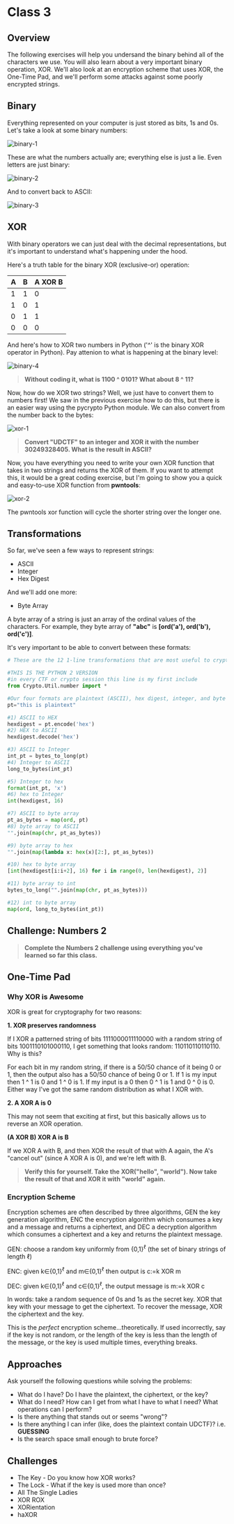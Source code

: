 # Class 3

## Overview
The following exercises will help you undersand the binary behind all of the characters we use. You will also learn about a very important binary operation, XOR. We'll also look at an encryption scheme that uses XOR, the One-Time Pad, and we'll perform some attacks against some poorly encrypted strings.


## Binary
Everything represented on your computer is just stored as bits, 1s and 0s. Let's take a look at some binary numbers:

![binary-1](images/binary-1.png)

These are what the numbers actually are; everything else is just a lie. Even letters are just binary:

![binary-2](images/binary-2.png)

And to convert back to ASCII:

![binary-3](images/binary-3.png)


## XOR
With binary operators we can just deal with the decimal representations, but it's important to understand what's happening under the hood.

Here's a truth table for the binary XOR (exclusive-or) operation:

| A     | B     | A XOR B |
| ----- | ----- | ------- |
| 1     | 1     | 0       |
| 1     | 0     | 1	  |
| 0     | 1     | 1	  |
| 0     | 0     | 0	  |

And here's how to XOR two numbers in Python ('^' is the binary XOR operator in Python). Pay attenion to what is happening at the binary level:

![binary-4](images/binary-4.png)

>**Without coding it, what is 1100 ^ 0101? What about 8 ^ 11?**

Now, how do we XOR two strings? Well, we just have to convert them to numbers first! We saw in the previous exercise how to do this, but there is an easier way using the pycrypto Python module. We can also convert from the number back to the bytes:

![xor-1](images/xor-1.png)

>**Convert "UDCTF" to an integer and XOR it with the number 30249328405. What is the result in ASCII?**

Now, you have everything you need to write your own XOR function that takes in two strings and returns the XOR of them. If you want to attempt this, it would be a great coding exercise, but I'm going to show you a quick and easy-to-use XOR function from **pwntools**:

![xor-2](images/xor-2.png)

The pwntools xor function will cycle the shorter string over the longer one.


## Transformations
So far, we've seen a few ways to represent strings:
* ASCII
* Integer
* Hex Digest

And we'll add one more:
* Byte Array

A byte array of a string is just an array of the ordinal values of the characters. For example, they byte array of **"abc"** is **[ord('a'), ord('b'), ord('c')]**.

It's very important to be able to convert between these formats:
```python
# These are the 12 1-line transformations that are most useful to crypto CTF problems

#THIS IS THE PYTHON 2 VERSION
#in every CTF or crypto session this line is my first include
from Crypto.Util.number import *

#Our four formats are plaintext (ASCII), hex digest, integer, and byte array
pt="this is plaintext"

#1) ASCII to HEX
hexdigest = pt.encode('hex')
#2) HEX to ASCII
hexdigest.decode('hex')

#3) ASCII to Integer
int_pt = bytes_to_long(pt)
#4) Integer to ASCII
long_to_bytes(int_pt)

#5) Integer to hex
format(int_pt, 'x')
#6) hex to Integer
int(hexdigest, 16)

#7) ASCII to byte array
pt_as_bytes = map(ord, pt)
#8) byte array to ASCII
"".join(map(chr, pt_as_bytes))

#9) byte array to hex
"".join(map(lambda x: hex(x)[2:], pt_as_bytes))

#10) hex to byte array
[int(hexdigest[i:i+2], 16) for i in range(0, len(hexdigest), 2)]

#11) byte array to int
bytes_to_long("".join(map(chr, pt_as_bytes)))

#12) int to byte array
map(ord, long_to_bytes(int_pt))
```


## Challenge: Numbers 2
>**Complete the Numbers 2 challenge using everything you've learned so far this class.**


## One-Time Pad

### Why XOR is Awesome
XOR is great for cryptography for two reasons:

**1. XOR preserves randomness**

If I XOR a patterned string of bits 1111000011110000 with a random string of bits 1001110101000110, I get something that looks random: 110110110110110. Why is this?

For each bit in my random string, if there is a 50/50 chance of it being 0 or 1, then the output also has a 50/50 chance of being 0 or 1. If 1 is my input then 1 ^ 1 is 0 and 1 ^ 0 is 1. If my input is a 0 then 0 ^ 1 is 1 and 0 ^ 0 is 0. Either way I've got the same random distribution as what I XOR with.

**2. A XOR A is 0**

This may not seem that exciting at first, but this basically allows us to reverse an XOR operation.

**(A XOR B) XOR A is B**

If we XOR A with B, and then XOR the result of that with A again, the A's "cancel out" (since A XOR A is 0), and we're left with B.

>**Verify this for yourself. Take the XOR("hello", "world"). Now take the result of that and XOR it with "world" again.**


### Encryption Scheme
Encryption schemes are often described by three algorithms, GEN the key generation algorithm, ENC the encryption algorithm which consumes a key and a message and returns a ciphertext, and DEC a decryption algorithm which consumes a ciphertext and a key and returns the plaintext message.

GEN: choose a random key uniformly from {0,1}<sup>ℓ</sup> (the set of binary strings of length ℓ)

ENC: given k∈{0,1}<sup>ℓ</sup> and m∈{0,1}<sup>ℓ</sup> then output is c:=k XOR m

DEC: given k∈{0,1}<sup>ℓ</sup> and c∈{0,1}<sup>ℓ</sup>, the output message is m:=k XOR c

In words: take a random sequence of 0s and 1s as the secret key. XOR that key with your message to get the ciphertext. To recover the message, XOR the ciphertext and the key.

This is the _perfect_ encryption scheme...theoretically. If used incorrectly, say if the key is not random, or the length of the key is less than the length of the message, or the key is used multiple times, everything breaks.


## Approaches
Ask yourself the following questions while solving the problems:
* What do I have? Do I have the plaintext, the ciphertext, or the key?
* What do I need? How can I get from what I have to what I need? What operations can I perform?
* Is there anything that stands out or seems "wrong"?
* Is there anything I can infer (like, does the plaintext contain UDCTF)? i.e. **GUESSING**
* Is the search space small enough to brute force?

## Challenges
* The Key - Do you know how XOR works?
* The Lock - What if the key is used more than once?
* All The Single Ladies
* XOR ROX
* XORientation
* haXOR

